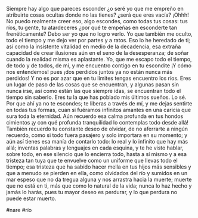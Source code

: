 Siempre hay algo que pareces esconder ¿o seré yo que me empreño en atribuirte cosas ocultas donde no las tienes? ¿será que eres vacía? ¡Ohhh! No puedo realmente creer eso, algo escondes, como todas tus cosas: tus ríos, tu gente, tu atardeceres ¿por qué te empeñas en esconderte tan frenéticamente? Debo ser yo que no logro verlo. Yo que también me oculto, todo el tiempo y me dejo ver por partes y a ratos. Eso lo he heredado de ti; así como la insistente vitalidad en medio de la decadencia, esa extraña capacidad de crear ilusiones aún en el seno de la desesperanza; de soñar cuando la realidad misma es aplastante. Yo, que me escapo todo el tiempo, de todo y de todos, de mí, y me encuentro contigo en tu escondite ¡Y cómo nos entendemos! pues ¡dos perdidos juntos ya no están nunca más perdidos! Y no es por azar que en tu límites tengas encuentro los ríos. Eres un lugar de paso de las cosas que se encuentran, y algunas pasan sin nunca irse, así como están las que siempre idas, se encuentran todo el tiempo sin saberlo.
Eres tu la que has poblado mis últimos sueños. Lo sé. Por que ahí ya no te escondes; te liberas a través de mí, y me dejas sentirte en todas tus formas, cuan si fuéramos infinitos amantes en una caricia que sura toda la eternidad. Aún recuerdo esa calma profunda en tus hondos cimientos ¡y con qué profunda tranquilidad lo contemplas todo desde allá! También recuerdo tu constante deseo de olvidar, de no aferrarte a ningún recuerdo, como si todo fuera pasajero y solo importara en su momento; y aún así tienes esa manía de contarlo todo: lo real y lo infinito que hay más allá; inventas palabras y lenguajes en cada esquina, y te he visto hablar, sobre todo, en ese silencio que lo encierra todo, hasta a sí mismo y a esa tristeza tan tuya que te envuelve como un uniforme que llevas todo el tiempo; esa tristeza que ha sabido hacer mella en tus hijos más sensibles y que a menudo se pierden en ella, como olvidados del río y sumidos en un mar espeso que no da tregua alguna y nos arrastra hacia la muerte; muerte que no está en ti, más que como lo natural de la vida; nunca lo haz hecho y jamás lo harás, pues tu mayor deseo es perdurar, y lo que perdura no puede estar muerto.

#nare #río 